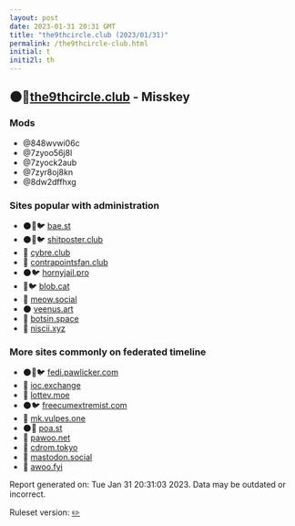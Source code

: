 ```yaml
---
layout: post
date: 2023-01-31 20:31 GMT
title: "the9thcircle.club (2023/01/31)"
permalink: /the9thcircle-club.html
initial: t
initi2l: th
---
```


## 🌑🧸[the9thcircle.club](https://the9thcircle.club) - Misskey

### Mods
 * @848wvwi06c
 * @7zyoo56j8l
 * @7zyock2aub
 * @7zyr8oj8kn
 * @8dw2dffhxg

### Sites popular with administration

* 🌑🧸🐦 [bae.st](/bae-st.html)
* 🌑🧸🐦 [shitposter.club](/shitposter-club.html)
* 🐘 [cybre.club](/cybre-club.html)
* 🐘 [contrapointsfan.club](/contrapointsfan-club.html)
* 🌑🐦 [hornyjail.pro](/hornyjail-pro.html)
* 🧸🐦 [blob.cat](/blob-cat.html)
* 🐘 [meow.social](/meow-social.html)
* 🌑 [veenus.art](/veenus-art.html)
* 🐘 [botsin.space](/botsin-space.html)
* 🐘 [niscii.xyz](/niscii-xyz.html)

### More sites commonly on federated timeline

* 🌑🧸🐦 [fedi.pawlicker.com](/fedi-pawlicker-com.html)
* 🐘 [ioc.exchange](/ioc-exchange.html)
* 🐘 [lottev.moe](/lottev-moe.html)
* 🌑🐦 [freecumextremist.com](/freecumextremist-com.html)
* 🐘 [mk.vulpes.one](/mk-vulpes-one.html)
* 🌑🧸 [poa.st](/poa-st.html)
* 🧸 [pawoo.net](/pawoo-net.html)
* 🐘 [cdrom.tokyo](/cdrom-tokyo.html)
* 🧸 [mastodon.social](/mastodon-social.html)
* 🐘 [awoo.fyi](/awoo-fyi.html)

Report generated on: Tue Jan 31 20:31:03 2023. Data may be outdated or incorrect.

Ruleset version: [✏️](/version-pencil)
